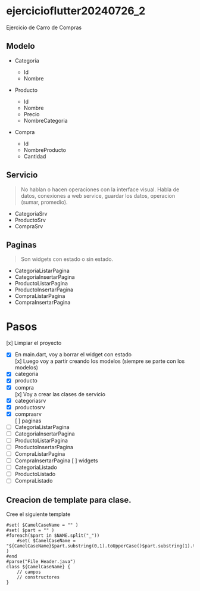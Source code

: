 # ejercicioflutter20240726_2

Ejercicio de Carro de Compras

## Modelo

* Categoria
  * Id
  * Nombre

* Producto
   * Id
   * Nombre
   * Precio
   * NombreCategoria
  
* Compra
  * Id
  * NombreProducto
  * Cantidad

## Servicio
> No hablan o hacen operaciones con la interface visual.
> Habla de datos, conexiones a web service, guardar los datos, operacion (sumar, promedio).

* CategoriaSrv
* ProductoSrv
* CompraSrv

## Paginas
> Son widgets con estado o sin estado.

* CategoriaListarPagina
* CategoriaInsertarPagina
* ProductoListarPagina
* ProductoInsertarPagina
* CompraListarPagina
* CompraInsertarPagina

# Pasos

[x] Limpiar el proyecto  
- [x] En main.dart, voy a borrar el widget con estado  
[x] Luego voy a partir creando los modelos (siempre se parte con los modelos)
- [x] categoria  
- [x] producto  
- [x] compra  
[x] Voy a crear las clases de servicio  
- [x] categoriasrv  
- [x] productosrv  
- [x] comprasrv  
[ ] paginas  
- [ ] CategoriaListarPagina  
- [ ] CategoriaInsertarPagina  
- [ ] ProductoListarPagina
- [ ] ProductoInsertarPagina
- [ ] CompraListarPagina
- [ ] CompraInsertarPagina
[ ] widgets
- [ ] CategoriaListado
- [ ] ProductoListado
- [ ] CompraListado

## Creacion de template para clase.

Cree el siguiente template
```
#set( $CamelCaseName = "" )
#set( $part = "" )
#foreach($part in $NAME.split("_"))
    #set( $CamelCaseName = "${CamelCaseName}$part.substring(0,1).toUpperCase()$part.substring(1).toLowerCase()" )
#end
#parse("File Header.java")
class ${CamelCaseName} {
    // campos
    // constructores    
}
```